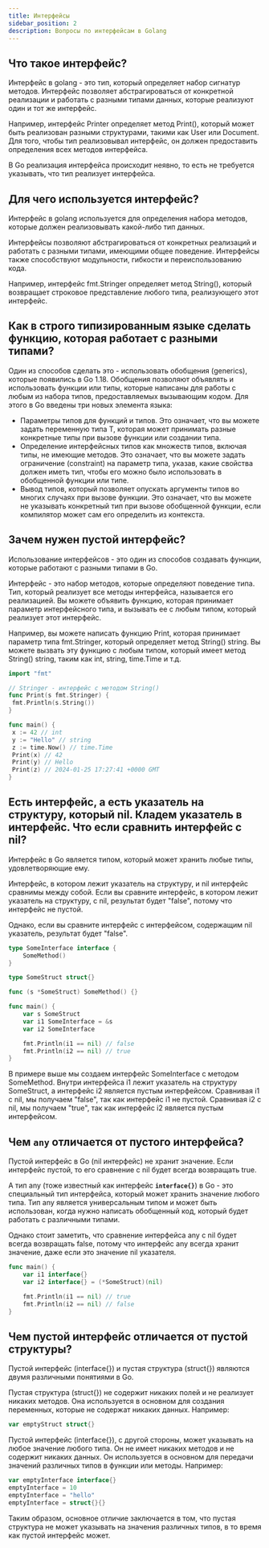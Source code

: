 ```yaml
---
title: Интерфейсы
sidebar_position: 2
description: Вопросы по интерфейсам в Golang
---
```


## Что такое интерфейс?

Интерфейс в golang - это тип, который определяет набор сигнатур методов. Интерфейс позволяет абстрагироваться от конкретной реализации и работать с разными типами данных, которые реализуют один и тот же интерфейс. 

Например, интерфейс Printer определяет метод Print(), который может быть реализован разными структурами, такими как User или Document. Для того, чтобы тип реализовывал интерфейс, он должен предоставить определения всех методов интерфейса. 

В Go реализация интерфейса происходит неявно, то есть не требуется указывать, что тип реализует интерфейса.

## Для чего используется интерфейс?

Интерфейс в golang используется для определения набора методов, которые должен реализовывать какой-либо тип данных.

Интерфейсы позволяют абстрагироваться от конкретных реализаций и работать с разными типами, имеющими общее поведение. Интерфейсы также способствуют модульности, гибкости и переиспользованию кода. 

Например, интерфейс fmt.Stringer определяет метод String(), который возвращает строковое представление любого типа, реализующего этот интерфейс. 

## Как в строго типизированным языке сделать функцию, которая работает с разными типами?

Один из способов сделать это - использовать обобщения (generics), которые появились в Go 1.18. Обобщения позволяют объявлять и использовать функции или типы, которые написаны для работы с любым из набора типов, предоставляемых вызывающим кодом. Для этого в Go введены три новых элемента языка:

- Параметры типов для функций и типов. Это означает, что вы можете задать переменную типа T, которая может принимать разные конкретные типы при вызове функции или создании типа.
- Определение интерфейсных типов как множеств типов, включая типы, не имеющие методов. Это означает, что вы можете задать ограничение (constraint) на параметр типа, указав, какие свойства должен иметь тип, чтобы его можно было использовать в обобщенной функции или типе.
- Вывод типов, который позволяет опускать аргументы типов во многих случаях при вызове функции. Это означает, что вы можете не указывать конкретный тип при вызове обобщенной функции, если компилятор может сам его определить из контекста.

## Зачем нужен пустой интерфейс?

Использование интерфейсов - это один из способов создавать функции, которые работают с разными типами в Go.

Интерфейс - это набор методов, которые определяют поведение типа. Тип, который реализует все методы интерфейса, называется его реализацией. Вы можете объявить функцию, которая принимает параметр интерфейсного типа, и вызывать ее с любым типом, который реализует этот интерфейс. 

Например, вы можете написать функцию Print, которая принимает параметр типа fmt.Stringer, который определяет метод String() string. Вы можете вызвать эту функцию с любым типом, который имеет метод String() string, таким как int, string, time.Time и т.д.

```go title="main.go"
import "fmt"

// Stringer - интерфейс с методом String()
func Print(s fmt.Stringer) {
 fmt.Println(s.String())
}

func main() {
 x := 42 // int
 y := "Hello" // string
 z := time.Now() // time.Time
 Print(x) // 42
 Print(y) // Hello
 Print(z) // 2024-01-25 17:27:41 +0000 GMT
}
```

## Есть интерфейс, а есть указатель на структуру, который nil. Кладем указатель в интерфейс. Что если сравнить интерфейс с nil?

Интерфейс в Go является типом, который может хранить любые типы, удовлетворяющие ему.

Интерфейс, в котором лежит указатель на структуру, и nil интерфейс сравнимы между собой. Если вы сравните интерфейс, в котором лежит указатель на структуру, с nil, результат будет "false", потому что интерфейс не пустой.

Однако, если вы сравните интерфейс с интерфейсом, содержащим nil указатель, результат будет "false".

```go title="main.go"
type SomeInterface interface {
    SomeMethod()
}

type SomeStruct struct{}

func (s *SomeStruct) SomeMethod() {}

func main() {
    var s SomeStruct
    var i1 SomeInterface = &s
    var i2 SomeInterface

    fmt.Println(i1 == nil) // false
    fmt.Println(i2 == nil) // true
}
```

В примере выше мы создаем интерфейс SomeInterface с методом SomeMethod. Внутри интерфейса i1 лежит указатель на структуру SomeStruct, а интерфейс i2 является пустым интерфейсом. Сравнивая i1 с nil, мы получаем "false", так как интерфейс i1 не пустой. Сравнивая i2 с nil, мы получаем "true", так как интерфейс i2 является пустым интерфейсом.

## Чем `any` отличается от пустого интерфейса?

Пустой интерфейс в Go (nil интерфейс) не хранит значение. Если интерфейс пустой, то его сравнение с nil будет всегда возвращать true.

А тип any (тоже известный как интерфейс **`interface{}`**) в Go - это специальный тип интерфейса, который может хранить значение любого типа. Тип any является универсальным типом и может быть использован, когда нужно написать обобщенный код, который будет работать с различными типами.

Однако стоит заметить, что сравнение интерфейса any с nil будет всегда возвращать false, потому что интерфейс any всегда хранит значение, даже если это значение nil указателя.

```go title="main.go"
func main() {
    var i1 interface{}
    var i2 interface{} = (*SomeStruct)(nil)

    fmt.Println(i1 == nil) // true
    fmt.Println(i2 == nil) // false
}
```

## Чем пустой интерфейс отличается от пустой структуры?

Пустой интерфейс (interface{}) и пустая структура (struct{}) являются двумя различными понятиями в Go.

Пустая структура (struct{}) не содержит никаких полей и не реализует никаких методов. Она используется в основном для создания переменных, которые не содержат никаких данных. Например:

```go title="main.go"
var emptyStruct struct{}
```

Пустой интерфейс (interface{}), с другой стороны, может указывать на любое значение любого типа. Он не имеет никаких методов и не содержит никаких данных. Он используется в основном для передачи значений различных типов в функции или методы. Например:

```go title="main.go"
var emptyInterface interface{}
emptyInterface = 10
emptyInterface = "hello"
emptyInterface = struct{}{}
```

Таким образом, основное отличие заключается в том, что пустая структура не может указывать на значения различных типов, в то время как пустой интерфейс может.